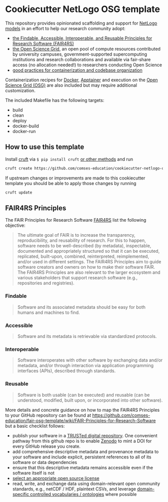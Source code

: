 # Cookiecutter NetLogo OSG template

This repository provides opinionated scaffolding and support for [NetLogo models](https://ccl.northwestern.edu/netlogo/) in an effort to help our research community adopt:

- [the Findable, Accessible, Interoperable, and Reusable Principles for Research Software (FAIR4RS)](https://doi.org/10.15497/RDA00068)
- [the Open Science Grid](https://osg-htc.org/), an open pool of compute resources contributed by university campuses,
  government-supported supercomputing institutions and research collaborations and available via fair-share access (no
  allocation needed!) to researchers conducting Open Science
- [good practices for containerization and codebase organization](https://www.comses.net/education/responsible-practices/)

Containerization recipes for [Docker](https://docs.docker.com), [Apptainer](https://apptainer.org/) and
execution on the [Open Science Grid (OSG)](https://opensciencegrid.org/) are also included but may require additional
customization.

The included Makefile has the following targets:

- build
- clean
- deploy
- docker-build
- docker-run

## How to use this template

Install [cruft](https://cruft.github.io/cruft/) via `$ pip install cruft` [or other methods](https://cruft.github.io/cruft/#installation) and run

```bash
cruft create https://github.com/comses-education/cookiecutter-netlogo-osg
```

If upstream changes or improvements are made to this cookiecutter template you should be able to apply those changes by running

```bash
cruft update
```

## FAIR4RS Principles

The FAIR Principles for Research Software [FAIR4RS](https://doi.org/10.15497/RDA00068) list the following objective:

> The ultimate goal of FAIR is to increase the transparency, reproducibility, and reusability of research. For this to happen, software needs to be well-described (by metadata), inspectable, documented and appropriately structured so that it can be executed, replicated, built-upon, combined, reinterpreted, reimplemented, and/or used in different settings. The FAIR4RS Principles aim to guide software creators and owners on how to make their software FAIR. The FAIR4RS Principles are also relevant to the larger ecosystem and various stakeholders that support research software (e.g., repositories and registries).

### Findable

> Software and its associated metadata should be easy for both humans and machines to find.

### Accessible

> Software and its metadata is retrievable via standardized protocols.

### Interoperable

> Software interoperates with other software by exchanging data and/or metadata, and/or through interaction via application programming interfaces (APIs), described through standards.


### Reusable

> Software is both usable (can be executed) and reusable (can be understood, modified, built upon, or incorporated into other software).

More details and concrete guidance on how to map the FAIR4RS Principles to your GitHub repository can be found at https://github.com/comses-education/fair-osg-template/wiki/FAIR-Principles-for-Research-Software but a basic checklist follows:

- publish your software in a [TRUSTed digital repository](https://www.comses.net/resources/trusted-digital-repositories/). One convenient pathway from this github repo is to enable [Zenodo](https://docs.github.com/en/repositories/archiving-a-github-repository/referencing-and-citing-content) to mint a DOI for every GitHub release you create.
- add comprehensive descriptive metadata and provenance metadata to your software and include explicit, persistent references to all of its software or data dependencies 
- ensure that this descriptive metadata remains accessible even if the software itself is not
- [select an appropriate open source license](https://choosealicense.com)
- read, write, and exchange data using domain-relevant open community standards, e.g., netCDF / HDF, plaintext CSVs, and leverage [domain-specific controlled vocabularies / ontologies](http://esipfed.github.io/cor/) where possible
